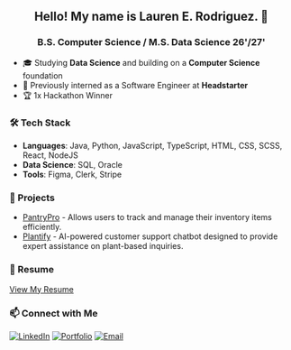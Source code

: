 <div align="center">

## Hello! My name is Lauren E. Rodriguez. 👋

### B.S. Computer Science / M.S. Data Science 26'/27'

</div>

- 🎓 Studying **Data Science** and building on a **Computer Science** foundation
- 💼 Previously interned as a Software Engineer at **Headstarter**
- 🏆 1x Hackathon Winner

### 🛠 Tech Stack
- **Languages**: Java, Python, JavaScript, TypeScript, HTML, CSS, SCSS, React, NodeJS
- **Data Science**: SQL, Oracle
- **Tools**: Figma, Clerk, Stripe

### 🚀 Projects
- [PantryPro](https://github.com/1aur/Pantry-Pro) - Allows users to track and manage their inventory items efficiently.
- [Plantify](https://github.com/1aur/AI-Customer-Support) - AI-powered customer support chatbot designed to provide expert assistance on plant-based inquiries.

### 📄 Resume
[View My Resume](https://github.com/1aur/1aur/raw/main/Copy_of_Computer_Science_Resume_October_2024.pdf)

### 📫 Connect with Me
[![LinkedIn](https://img.shields.io/badge/LinkedIn-%230077B5.svg?style=for-the-badge&logo=linkedin&logoColor=white&background=black)](https://linkedin.com/in/laurenerodriguez)
[![Portfolio](https://img.shields.io/badge/Portfolio-%230077B5.svg?style=for-the-badge&logo=person&logoColor=white&background=black)](https://laurenerodriguez.me)
[![Email](https://img.shields.io/badge/Email-D14836?style=for-the-badge&logo=gmail&logoColor=white&background=black)](mailto:lauren.rodriguez22@my.stjohns.edu)
